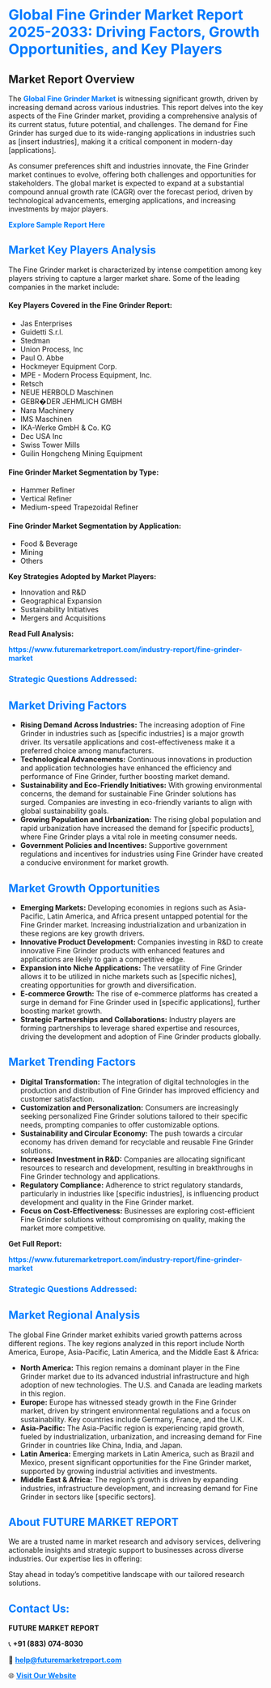 <h1 style="color: #007BFF;">Global Fine Grinder Market Report 2025-2033: Driving Factors, Growth Opportunities, and Key Players</h1>

<section id="overview">
<h2>Market Report Overview</h2>
<p>The <a href="https://www.futuremarketreport.com/industry-report/fine-grinder-market" style="color: #007BFF; text-decoration: none;"><strong>Global Fine Grinder Market</strong></a> is witnessing significant growth, driven by increasing demand across various industries. This report delves into the key aspects of the Fine Grinder market, providing a comprehensive analysis of its current status, future potential, and challenges. The demand for Fine Grinder has surged due to its wide-ranging applications in industries such as [insert industries], making it a critical component in modern-day [applications].</p>
<p>As consumer preferences shift and industries innovate, the Fine Grinder market continues to evolve, offering both challenges and opportunities for stakeholders. The global market is expected to expand at a substantial compound annual growth rate (CAGR) over the forecast period, driven by technological advancements, emerging applications, and increasing investments by major players.</p>
</section>

<section id="overview">
<p><a href="https://www.futuremarketreport.com/request-sample/reportId=55019" style="color: #007BFF; text-decoration: none;"><strong>Explore Sample Report Here</strong></a></p>
</section>

<section id="key-players">
<h2 style="color: #007BFF;">Market Key Players Analysis</h2>
<p>The Fine Grinder market is characterized by intense competition among key players striving to capture a larger market share. Some of the leading companies in the market include:</p>
<h4>Key Players Covered in the Fine Grinder Report:</h4>
<ul><li>Jas Enterprises</li><li>Guidetti S.r.l.</li><li>Stedman</li><li>Union Process, Inc</li><li>Paul O. Abbe</li><li>Hockmeyer Equipment Corp.</li><li>MPE - Modern Process Equipment, Inc.</li><li>Retsch</li><li>NEUE HERBOLD Maschinen</li><li>GEBR�DER JEHMLICH GMBH</li><li>Nara Machinery</li><li>IMS Maschinen</li><li>IKA-Werke GmbH &amp; Co. KG</li><li>Dec USA Inc</li><li>Swiss Tower Mills</li><li>Guilin Hongcheng Mining Equipment</li></ul>
<h4>Fine Grinder Market Segmentation by Type:</h4>
<ul><li>Hammer Refiner</li><li>Vertical Refiner</li><li>Medium-speed Trapezoidal Refiner</li></ul>

<h4>Fine Grinder Market Segmentation by Application:</h4>
<ul><li>Food &amp; Beverage</li><li>Mining</li><li>Others</li></ul>
<p><strong>Key Strategies Adopted by Market Players:</strong></p>
<ul>
<li>Innovation and R&D</li>
<li>Geographical Expansion</li>
<li>Sustainability Initiatives</li>
<li>Mergers and Acquisitions</li>
</ul>
</section>

<section>
<p><strong>Read Full Analysis: </strong></p><a href="https://www.futuremarketreport.com/industry-report/fine-grinder-market" style="color: #007BFF; text-decoration: none;"><strong>https://www.futuremarketreport.com/industry-report/fine-grinder-market</strong></a>
<h3 style="color: #007BFF;">Strategic Questions Addressed:</h3>
</section>

<section id="driving-factors">
<h2 style="color: #007BFF;">Market Driving Factors</h2>
<ul>
<li><strong>Rising Demand Across Industries:</strong> The increasing adoption of Fine Grinder in industries such as [specific industries] is a major growth driver. Its versatile applications and cost-effectiveness make it a preferred choice among manufacturers.</li>
<li><strong>Technological Advancements:</strong> Continuous innovations in production and application technologies have enhanced the efficiency and performance of Fine Grinder, further boosting market demand.</li>
<li><strong>Sustainability and Eco-Friendly Initiatives:</strong> With growing environmental concerns, the demand for sustainable Fine Grinder solutions has surged. Companies are investing in eco-friendly variants to align with global sustainability goals.</li>
<li><strong>Growing Population and Urbanization:</strong> The rising global population and rapid urbanization have increased the demand for [specific products], where Fine Grinder plays a vital role in meeting consumer needs.</li>
<li><strong>Government Policies and Incentives:</strong> Supportive government regulations and incentives for industries using Fine Grinder have created a conducive environment for market growth.</li>
</ul>
</section>

<section id="growth-opportunities">
<h2 style="color: #007BFF;">Market Growth Opportunities</h2>
<ul>
<li><strong>Emerging Markets:</strong> Developing economies in regions such as Asia-Pacific, Latin America, and Africa present untapped potential for the Fine Grinder market. Increasing industrialization and urbanization in these regions are key growth drivers.</li>
<li><strong>Innovative Product Development:</strong> Companies investing in R&D to create innovative Fine Grinder products with enhanced features and applications are likely to gain a competitive edge.</li>
<li><strong>Expansion into Niche Applications:</strong> The versatility of Fine Grinder allows it to be utilized in niche markets such as [specific niches], creating opportunities for growth and diversification.</li>
<li><strong>E-commerce Growth:</strong> The rise of e-commerce platforms has created a surge in demand for Fine Grinder used in [specific applications], further boosting market growth.</li>
<li><strong>Strategic Partnerships and Collaborations:</strong> Industry players are forming partnerships to leverage shared expertise and resources, driving the development and adoption of Fine Grinder products globally.</li>
</ul>
</section>

<section id="trending-factors">
<h2 style="color: #007BFF;">Market Trending Factors</h2>
<ul>
<li><strong>Digital Transformation:</strong> The integration of digital technologies in the production and distribution of Fine Grinder has improved efficiency and customer satisfaction.</li>
<li><strong>Customization and Personalization:</strong> Consumers are increasingly seeking personalized Fine Grinder solutions tailored to their specific needs, prompting companies to offer customizable options.</li>
<li><strong>Sustainability and Circular Economy:</strong> The push towards a circular economy has driven demand for recyclable and reusable Fine Grinder solutions.</li>
<li><strong>Increased Investment in R&D:</strong> Companies are allocating significant resources to research and development, resulting in breakthroughs in Fine Grinder technology and applications.</li>
<li><strong>Regulatory Compliance:</strong> Adherence to strict regulatory standards, particularly in industries like [specific industries], is influencing product development and quality in the Fine Grinder market.</li>
<li><strong>Focus on Cost-Effectiveness:</strong> Businesses are exploring cost-efficient Fine Grinder solutions without compromising on quality, making the market more competitive.</li>
</ul>
</section>

<section>
<p><strong>Get Full Report: </strong></p><a href="https://www.futuremarketreport.com/industry-report/fine-grinder-market" style="color: #007BFF; text-decoration: none;"><strong>https://www.futuremarketreport.com/industry-report/fine-grinder-market</strong></a>
<h3 style="color: #007BFF;">Strategic Questions Addressed:</h3>
</section>


<section id="regional-analysis">
<h2 style="color: #007BFF;">Market Regional Analysis</h2>
<p>The global Fine Grinder market exhibits varied growth patterns across different regions. The key regions analyzed in this report include North America, Europe, Asia-Pacific, Latin America, and the Middle East & Africa:</p>
<ul>
<li><strong>North America:</strong> This region remains a dominant player in the Fine Grinder market due to its advanced industrial infrastructure and high adoption of new technologies. The U.S. and Canada are leading markets in this region.</li>
<li><strong>Europe:</strong> Europe has witnessed steady growth in the Fine Grinder market, driven by stringent environmental regulations and a focus on sustainability. Key countries include Germany, France, and the U.K.</li>
<li><strong>Asia-Pacific:</strong> The Asia-Pacific region is experiencing rapid growth, fueled by industrialization, urbanization, and increasing demand for Fine Grinder in countries like China, India, and Japan.</li>
<li><strong>Latin America:</strong> Emerging markets in Latin America, such as Brazil and Mexico, present significant opportunities for the Fine Grinder market, supported by growing industrial activities and investments.</li>
<li><strong>Middle East & Africa:</strong> The region’s growth is driven by expanding industries, infrastructure development, and increasing demand for Fine Grinder in sectors like [specific sectors].</li>
</ul>
</section>

<footer>
<h2 style="color: #007BFF;">About FUTURE MARKET REPORT</h2>
<p>We are a trusted name in market research and advisory services, delivering actionable insights and strategic support to businesses across diverse industries. Our expertise lies in offering:</p>

<p>Stay ahead in today’s competitive landscape with our tailored research solutions.</p>

<h2 style="color: #007BFF;">Contact Us:</h2>
<p><strong>FUTURE MARKET REPORT</strong></p>
<p>📞 <strong>+91 (883) 074-8030</strong></p>
<p>📧 <strong><a href="mailto:help@futuremarketreport.com" style="color: #007BFF;">help@futuremarketreport.com</a></strong></p>
<p>🌐 <strong><a href="https://www.futuremarketreport.com/" style="color: #007BFF;">Visit Our Website</a></strong></p>
</footer>